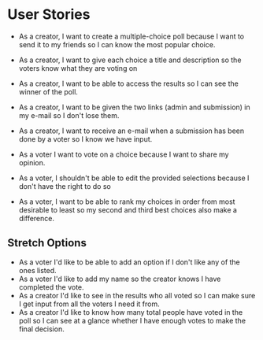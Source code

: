 # User Stories

- As a creator, I want to create a multiple-choice poll because I want to send it to my friends so I can know the most popular choice.
- As a creator, I want to give each choice a title and description so the voters know what they are voting on
- As a creator, I want to be able to access the results so I can see the winner of the poll.
- As a creator, I want to be given the two links (admin and submission) in my e-mail so I don't lose them.
- As a creator, I want to receive an e-mail when a submission has been done by a voter so I know we have input.


- As a voter I want to vote on a choice because I want to share my opinion.
- As a voter, I shouldn't be able to edit the provided selections because I don't have the right to do so
- As a voter, I want to be able to rank my choices in order from most desirable to least so my second and third best choices also make a difference.

## Stretch Options

- As a voter I'd like to be able to add an option if I don't like any of the ones listed.
- As a voter I'd like to add my name so the creator knows I have completed the vote.
- As a creator I'd like to see in the results who all voted so I can make sure I get input from all the voters I need it from.
- As a creator I'd like to know how many total people have voted in the poll so I can see at a glance whether I have enough votes to make the final decision.
